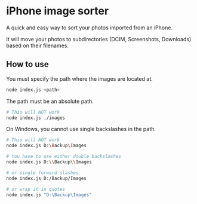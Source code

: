 # iPhone image sorter

A quick and easy way to sort your photos imported from an iPhone.

It will move your photos to subdirectories (DCIM, Screenshots, Downloads) based on their filenames.

## How to use

You must specify the path where the images are located at.

```bash
node index.js <path>
```

The path must be an absolute path.

```bash
# This will NOT work
node index.js ./images
```

On Windows, you cannot use single backslashes in the path.

```bash
# This will NOT work
node index.js D:\Backup\Images

# You have to use either double backslashes
node index.js D:\\Backup\\Images

# or single forward slashes
node index.js D:/Backup/Images

# or wrap it in quotes
node index.js "D:\Backup\Images"
```